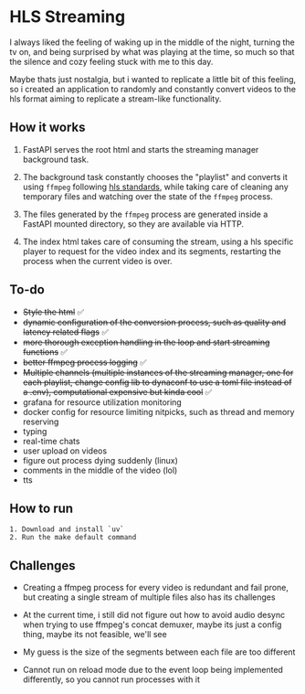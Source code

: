 # HLS Streaming

I always liked the feeling of waking up in the middle of the night, turning the tv on, and being surprised by what was playing at the time, so much so that the silence and cozy feeling stuck with me to this day.

Maybe thats just nostalgia, but i wanted to replicate a little bit of this feeling, so i created an application to randomly and constantly convert videos to the hls format aiming to replicate a stream-like functionality.

## How it works

1. FastAPI serves the root html and starts the streaming manager background task.

2. The background task constantly chooses the "playlist" and converts it using `ffmpeg` following [hls standards](https://en.wikipedia.org/wiki/HTTP_Live_Streaming), while taking care of cleaning any temporary files and watching over the state of the `ffmpeg` process.

3. The files generated by the `ffmpeg` process are generated inside a FastAPI mounted directory, so they are available via HTTP.

4. The index html takes care of consuming the stream, using a hls specific player to request for the video index and its segments, restarting the process when the current video is over.

## To-do

- ~~Style the html~~ ✅
- ~~dynamic configuration of the conversion process, such as quality and latency related flags~~ ✅
- ~~more thorough exception handling in the loop and start streaming functions~~ ✅
- ~~better ffmpeg process logging~~ ✅
- ~~Multiple channels (multiple instances of the streaming manager, one for each playlist, change config lib to dynaconf to use a toml file instead of a .env), computational expensive but kinda cool~~ ✅
- grafana for resource utilization monitoring
- docker config for resource limiting nitpicks, such as thread and memory reserving
- typing
- real-time chats
- user upload on videos
- figure out process dying suddenly (linux)
- comments in the middle of the video (lol)
- tts

## How to run

    1. Download and install `uv`
    2. Run the make default command

## Challenges

- Creating a ffmpeg process for every video is redundant and fail prone, but creating a single stream of multiple files also has its challenges

- At the current time, i still did not figure out how to avoid audio desync when trying to use ffmpeg's concat demuxer, maybe its just a config thing, maybe its not feasible, we'll see

- My guess is the size of the segments between each file are too different

- Cannot run on reload mode due to the event loop being implemented differently, so you cannot run processes with it
